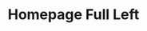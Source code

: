 ---
title: "Homepage Full Left"
post_layout: "full" # layout value (full, grid or list)
sidebar: "left" # sidebar value (left, right or false)
---
